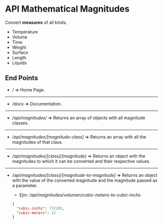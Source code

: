 # API Mathematical Magnitudes

Convert **measures** of all kinds:

* Temperature
* Volume
* Time
* Weight
* Surface
* Length
* Liquids

## End Points

* */* => Home Page.

---

* */docs* => Documentation.

---

* */api/magnitudes/* => Returns an array of objects with all magnitude classes.

---

* */api/magnitudes/[magnitude-class]* => Returns an array with all the magnitudes of that class.

---

* */api/magnitudes/[class]/[magnitude]* => Returns an object with the magnitudes to which it can be converted and their respective values.

---

* */api/magnitudes/[class]/[magnitude-to-magnitude]* => Returns an object with the value of the converted magnitude and the magnitude passed as a parameter.

  * Ejm: */api/magnitudes/volumen/cubic-meters-to-cubic-inchs*

  ```json
  {
    "cubic-inchs": 732285,
    "cubic-meters": 12
  }
  ```
